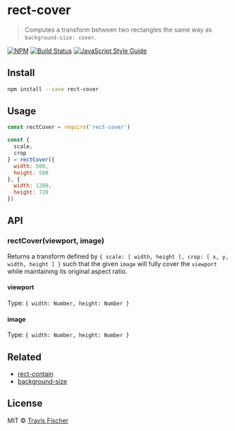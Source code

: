 # rect-cover

> Computes a transform between two rectangles the same way as `background-size: cover`.

[![NPM](https://img.shields.io/npm/v/rect-cover.svg)](https://www.npmjs.com/package/rect-cover) [![Build Status](https://travis-ci.org/transitive-bullshit/rect-cover.svg?branch=master)](https://travis-ci.org/transitive-bullshit/rect-cover) [![JavaScript Style Guide](https://img.shields.io/badge/code_style-standard-brightgreen.svg)](https://standardjs.com)

## Install

```bash
npm install --save rect-cover
```

## Usage

```js
const rectCover = require('rect-cover')

const {
  scale,
  crop
} = rectCover({
  width: 500,
  height: 500
}, {
  width: 1280,
  height: 720
})
```

## API

### rectCover(viewport, image)

Returns a transform defined by `{ scale: [ width, height ], crop: [ x, y, width, height ] }` such that the given `image` will fully cover the `viewport` while maintaining its original aspect ratio.

#### viewport

Type: `{ width: Number, height: Number }`

#### image

Type: `{ width: Number, height: Number }`

## Related

- [rect-contain](https://github.com/transitive-bullshit/rect-contain)
- [background-size](https://developer.mozilla.org/en-US/docs/Web/CSS/background-size)

## License

MIT © [Travis Fischer](https://github.com/transitive-bullshit)
